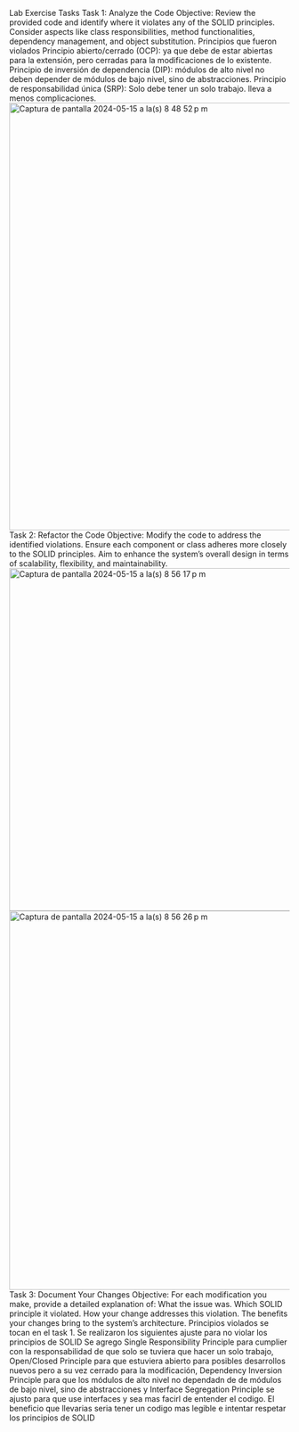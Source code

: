Lab Exercise Tasks
    Task 1: Analyze the Code
      Objective: Review the provided code and identify where it violates any of the SOLID principles. Consider aspects like class responsibilities, method functionalities, dependency management, and object substitution.
Principios que fueron violados
Principio abierto/cerrado (OCP): ya que debe de estar abiertas para la extensión, pero cerradas para la modificaciones de lo existente.
Principio de inversión de dependencia (DIP): módulos de alto nivel no deben depender de módulos de bajo nivel, sino de abstracciones.
Principio de responsabilidad única (SRP): Solo debe tener un solo trabajo. lleva a menos complicaciones.
<img width="767" alt="Captura de pantalla 2024-05-15 a la(s) 8 48 52 p m" src="https://github.com/KarlaPR10/Lab2/assets/138635602/c983d7aa-91b6-48ce-b666-ca22c2cfb83a">
    Task 2: Refactor the Code
        Objective: Modify the code to address the identified violations. Ensure each component or class adheres more closely to the SOLID principles. Aim to enhance the system’s overall design in terms of scalability, flexibility, and maintainability.
<img width="615" alt="Captura de pantalla 2024-05-15 a la(s) 8 56 17 p m" src="https://github.com/KarlaPR10/Lab2/assets/138635602/05f25ecd-7c06-44f9-a17e-dfc76318d72c">
<img width="680" alt="Captura de pantalla 2024-05-15 a la(s) 8 56 26 p m" src="https://github.com/KarlaPR10/Lab2/assets/138635602/68369229-9a1c-4e90-a3b6-ec0b73605e74">
    Task 3: Document Your Changes
        Objective: For each modification you make, provide a detailed explanation of:
What the issue was.
Which SOLID principle it violated.
How your change addresses this violation.
The benefits your changes bring to the system’s architecture.
Principios violados se tocan en el task 1.
Se realizaron los siguientes ajuste para no violar los principios de SOLID
Se agrego Single Responsibility Principle para cumplier con la responsabilidad de que solo se tuviera que hacer un solo trabajo, Open/Closed Principle para que estuviera  abierto para posibles desarrollos nuevos pero a su vez cerrado para la modificación, Dependency Inversion Principle para que los módulos de alto nivel no dependadn de de módulos de bajo nivel, sino de abstracciones y Interface Segregation Principle  se ajusto para que use interfaces y sea mas facirl de entender el codigo. 
El beneficio que llevarias seria tener un codigo mas legible e intentar respetar los principios de SOLID







